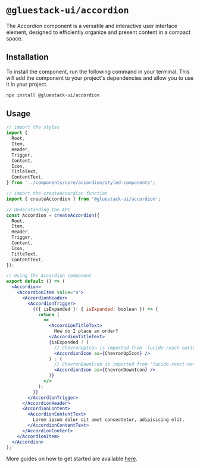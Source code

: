 # `@gluestack-ui/accordion`

The Accordion component is a versatile and interactive user interface element, designed to efficiently organize and present content in a compact space.

## Installation

To install the component, run the following command in your terminal. This will add the component to your project's dependencies and allow you to use it in your project.

```sh
npx install @gluestack-ui/accordion
```

## Usage

```jsx
// import the styles
import {
  Root,
  Item,
  Header,
  Trigger,
  Content,
  Icon,
  TitleText,
  ContentText,
} from '../components/core/accordion/styled-components';

// import the createAccordion function
import { createAccordion } from '@gluestack-ui/accordion';

// Understanding the API
const Accordion = createAccordion({
  Root,
  Item,
  Header,
  Trigger,
  Content,
  Icon,
  TitleText,
  ContentText,
});

// Using the Accordion component
export default () => (
  <Accordion>
    <AccordionItem value="a">
      <AccordionHeader>
        <AccordionTrigger>
          {({ isExpanded }: { isExpanded: boolean }) => {
            return (
              <>
                <AccordionTitleText>
                  How do I place an order?
                </AccordionTitleText>
                {isExpanded ? (
                  // ChevronUpIcon is imported from 'lucide-react-native'
                  <AccordionIcon as={ChevronUpIcon} />
                ) : (
                  // ChevronDownIcon is imported from 'lucide-react-native'
                  <AccordionIcon as={ChevronDownIcon} />
                )}
              </>
            );
          }}
        </AccordionTrigger>
      </AccordionHeader>
      <AccordionContent>
        <AccordionContentText>
          Lorem ipsum dolor sit amet consectetur, adipisicing elit.
        </AccordionContentText>
      </AccordionContent>
    </AccordionItem>
  </Accordion>
);
```

More guides on how to get started are available
[here](https://ui.gluestack.io/docs/).
